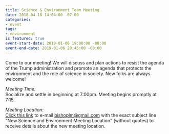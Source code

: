```yaml
---
title: Science & Environment Team Meeting
date: 2018-04-18 14:04:00 -07:00
categories:
- event
tags:
- environment
is featured: true
event-start-date: 2019-01-06 19:00:00 -08:00
event-end-date: 2019-01-06 20:45:00 -08:00
---
```


Come to our meeting! We will discuss and plan actions to resist the agenda of the Trump administration and promote an agenda that protects the environment and the role of science in society. New folks are always welcome!

*Meeting Time:*  
Socialize and settle in beginning at 7:00pm.  Meeting begins promptly at 7:15.

*Meeting Location:*  
[Click this link](mailto:bishoplm@gmail.com?subject=New%20Science%20and%20Environment%20Meeting%20Location) to e-mail bishoplm@gmail.com with the exact subject line "New Science and Environment Meeting Location" (without quotes) to receive details about the new meeting location.